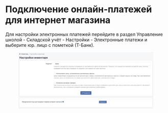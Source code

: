 # Подключение онлайн-платежей для интернет магазина

Для настройки электронных платежей перейдите в раздел Управление школой - Складской учёт - Настройки - Электронные платежи и выберите  юр. лицо с пометкой (Т-Банк).

<figure><img src="../.gitbook/assets/image (5) (1) (1) (1) (1) (1) (1) (1) (1).png" alt=""><figcaption></figcaption></figure>

